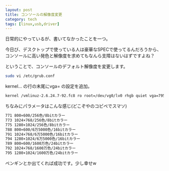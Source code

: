 ```yaml
---
layout: post
title: コンソールの解像度変更
category: tech
tags: [linux,usb,driver]
---
```


日常的にやっているが、書いてなかったことを一つ。

今日び、デスクトップで使っている人は豪華なSPECで使ってるんだろうから、コンソールに高い発色と解像度を求めてもなんら支障はないはずですよね？

ということで、コンソールのデフォルト解像度を変更します。

```bash
sudo vi /etc/grub.conf
```

kernel... の行の末尾にvga= の設定を追加。

```bash
kernel /vmlinuz-2.6.24.7-92.fc8 ro root=/dev/vg0/lv0 rhgb quiet vga=795
```

ちなみにパラメータはこんな感じ(どこぞやのコピペでスマソ)

```bash
771 800×600/256色/8bitカラー
773 1024×768/256色/8bitカラー
775 1280×1024/256色/8bitカラー
788 800×600/6万5000色/16bitカラー
791 1024×768/6万5000色/16bitカラー
794 1280×1024/6万5000色/16bitカラー
789 800×600/1600万色/24bitカラー
792 1024×768/1600万色/24bitカラー
795 1280×1024/1600万色/24bitカラー
```

ペンギンとか出てくれば成功です。少し幸せw
